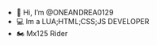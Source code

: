 - 👋 Hi, I’m @ONEANDREA0129
- 💻 Im a LUA;HTML;CSS;JS DEVELOPER
- 🏍️ Mx125 Rider

<!---
ONEANDREA0129/ONEANDREA0129 is a ✨ special ✨ repository because its `README.md` (this file) appears on your GitHub profile.
You can click the Preview link to take a look at your changes.
--->
